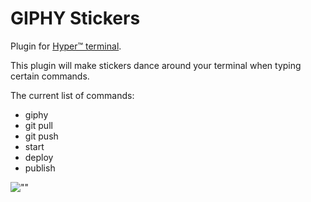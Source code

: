 # GIPHY Stickers

Plugin for [Hyper™ terminal](https://hyper.is/).

This plugin will make stickers dance around your terminal when typing certain commands.

The current list of commands:

* giphy
* git pull
* git push
* start
* deploy
* publish

![""](https://media.giphy.com/media/12bSyZ2lLVvZ4s/giphy.gif)
